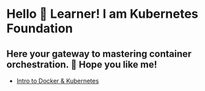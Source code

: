 # Hello 👋 Learner! I am Kubernetes Foundation 
## Here your gateway to mastering container orchestration. 🚀 Hope you like me!

- [Intro to Docker & Kubernetes](https://github.com/vishugoyal247/Kubernetes/blob/master/KubernetesFoundation/01_intro_docker_to_k8s.png)
